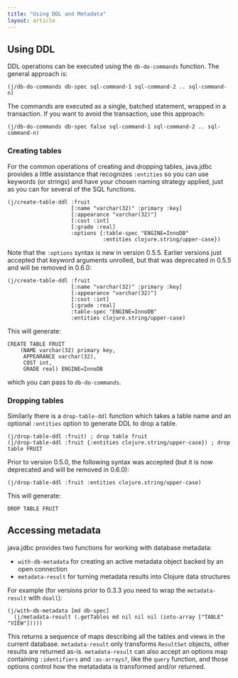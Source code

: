 ```yaml
---
title: "Using DDL and Metadata"
layout: article
---
```


## Using DDL

DDL operations can be executed using the `db-do-commands` function. The general approach is:

    (j/db-do-commands db-spec sql-command-1 sql-command-2 .. sql-command-n)

The commands are executed as a single, batched statement, wrapped in a transaction. If you want to avoid the transaction, use this approach:

    (j/db-do-commands db-spec false sql-command-1 sql-command-2 .. sql-command-n)

### Creating tables

For the common operations of creating and dropping tables, java.jdbc provides a little assistance that recognizes `:entities` so you can use keywords (or strings) and have your chosen naming strategy applied, just as you can for several of the SQL functions.

    (j/create-table-ddl :fruit
                        [:name "varchar(32)" :primary :key]
                        [:appearance "varchar(32)"]
                        [:cost :int]
                        [:grade :real]
                        :options {:table-spec "ENGINE=InnoDB"
                                  :entities clojure.string/upper-case})

Note that the `:options` syntax is new in version 0.5.5. Earlier versions just accepted that keyword arguments unrolled, but that was deprecated in 0.5.5 and will be removed in 0.6.0:

    (j/create-table-ddl :fruit
                        [:name "varchar(32)" :primary :key]
                        [:appearance "varchar(32)"]
                        [:cost :int]
                        [:grade :real]
                        :table-spec "ENGINE=InnoDB"
                        :entities clojure.string/upper-case)

This will generate:

    CREATE TABLE FRUIT
        (NAME varchar(32) primary key,
         APPEARANCE varchar(32),
         COST int,
         GRADE real) ENGINE=InnoDB

which you can pass to `db-do-commands`.

### Dropping tables

Similarly there is a `drop-table-ddl` function which takes a table name and an optional `:entities` option to generate DDL to drop a table.

    (j/drop-table-ddl :fruit) ; drop table fruit
    (j/drop-table-ddl :fruit {:entities clojure.string/upper-case}) ; drop table FRUIT

Prior to version 0.5.0, the following syntax was accepted (but it is now deprecated and will be removed in 0.6.0):

    (j/drop-table-ddl :fruit :entities clojure.string/upper-case)

This will generate:

    DROP TABLE FRUIT

## Accessing metadata

java.jdbc provides two functions for working with database metadata:

* `with-db-metadata` for creating an active metadata object backed by an open connection
* `metadata-result` for turning metadata results into Clojure data structures

For example (for versions prior to 0.3.3 you need to wrap the `metadata-result` with `doall`):

    (j/with-db-metadata [md db-spec]
      (j/metadata-result (.getTables md nil nil nil (into-array ["TABLE" "VIEW"]))))

This returns a sequence of maps describing all the tables and views in the current database. `metadata-result` only transforms `ResultSet` objects, other results are returned as-is. `metadata-result` can also accept an options map containing `:identifiers` and `:as-arrays?`, like the `query` function,
and those options control how the metatadata is transformed and/or returned.
